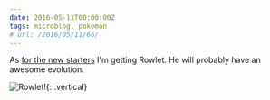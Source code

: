 ```yaml
---
date: 2016-05-11T00:00:00Z
tags: microblog, pokemon
# url: /2016/05/11/66/
---
```


As [for the new starters](https://valiantghost.com/2016/05/new-pokemon-starters-released/) I'm getting Rowlet. He will probably have an awesome evolution. 

![Rowlet!](/images/rowlet.png){: .vertical}
